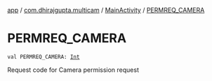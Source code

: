 [app](../../index.md) / [com.dhirajgupta.multicam](../index.md) / [MainActivity](index.md) / [PERMREQ_CAMERA](./-p-e-r-m-r-e-q_-c-a-m-e-r-a.md)

# PERMREQ_CAMERA

`val PERMREQ_CAMERA: `[`Int`](https://kotlinlang.org/api/latest/jvm/stdlib/kotlin/-int/index.html)

Request code for Camera permission request

